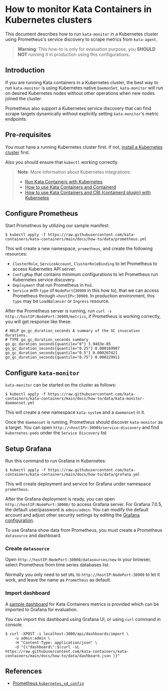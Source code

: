 # How to monitor Kata Containers in Kubernetes clusters

This document describes how to run `kata-monitor` in a Kubernetes cluster using Prometheus's service discovery to scrape metrics from `kata-agent`.

> **Warning**: This how-to is only for evaluation purpose, you **SHOULD NOT** running it in production using this configurations.

## Introduction

If you are running Kata containers in a Kubernetes cluster, the best way to run `kata-monitor` is using Kubernetes native `DaemonSet`, `kata-monitor` will run on desired Kubernetes nodes without other operations when new nodes joined the cluster.

Prometheus also support a Kubernetes service discovery that can find scrape targets dynamically without explicitly setting `kata-monitor`'s metric endpoints.

## Pre-requisites

You must have a running Kubernetes cluster first. If not, [install a Kubernetes cluster](https://kubernetes.io/docs/setup/) first.

Also you should ensure that `kubectl` working correctly.

> **Note**: More information about Kubernetes integrations:
>   - [Run Kata Containers with Kubernetes](run-kata-with-k8s.md)
>   - [How to use Kata Containers and Containerd](containerd-kata.md)
>   - [How to use Kata Containers and CRI (containerd plugin) with Kubernetes](how-to-use-k8s-with-cri-containerd-and-kata.md)

## Configure Prometheus

Start Prometheus by utilizing our sample manifest:

```
$ kubectl apply -f https://raw.githubusercontent.com/kata-containers/kata-containers/main/docs/how-to/data/prometheus.yml
```

This will create a new namespace, `prometheus`, and create the following resources:

* `ClusterRole`, `ServiceAccount`, `ClusterRoleBinding` to let Prometheus to access Kubernetes API server.
* `ConfigMap` that contains minimum configurations to let Prometheus run Kubernetes service discovery.
* `Deployment` that run Prometheus in `Pod`.
* `Service` with `type` of `NodePort`(`30909` in this how to), that we can access Prometheus through `<hostIP>:30909`. In production environment, this `type` may be `LoadBalancer` or `Ingress` resource.

After the Prometheus server is running, run `curl -s http://hostIP:NodePort:30909/metrics`, if Prometheus is working correctly, you will get response like these:

```
# HELP go_gc_duration_seconds A summary of the GC invocation durations.
# TYPE go_gc_duration_seconds summary
go_gc_duration_seconds{quantile="0"} 3.9403e-05
go_gc_duration_seconds{quantile="0.25"} 0.000169907
go_gc_duration_seconds{quantile="0.5"} 0.000207421
go_gc_duration_seconds{quantile="0.75"} 0.000229911
```

## Configure `kata-monitor`

`kata-monitor` can be started on the cluster as follows:

```
$ kubectl apply -f https://raw.githubusercontent.com/kata-containers/kata-containers/main/docs/how-to/data/kata-monitor-daemonset.yml
```

This will create a new namespace `kata-system` and a `daemonset` in it.

Once the `daemonset` is running, Prometheus should discover `kata-monitor` as a target. You can open `http://<hostIP>:30909/service-discovery` and find `kubernetes-pods` under the `Service Discovery` list


## Setup Grafana

Run this command to run Grafana in Kubernetes:

```
$ kubectl apply -f https://raw.githubusercontent.com/kata-containers/kata-containers/main/docs/how-to/data/grafana.yml
```

This will create deployment and service for Grafana under namespace `prometheus`.

After the Grafana deployment is ready, you can open `http://hostIP:NodePort:30000/` to access Grafana server. For Grafana 7.0.5, the default user/password is `admin/admin`. You can modify the default account and adjust other security settings by editing the [Grafana configuration](https://grafana.com/docs/grafana/latest/installation/configuration/#security).

To use Grafana show data from Prometheus, you must create a Prometheus `datasource` and dashboard.

### Create `datasource`

Open `http://hostIP:NodePort:30000/datasources/new` in your browser, select Prometheus from time series databases list.

Normally you only need to set `URL` to `http://hostIP:NodePort:30909` to let it work, and leave the name as `Prometheus` as default.

### Import dashboard

A [sample dashboard](data/dashboard.json) for Kata Containers metrics is provided which can be imported to Grafana for evaluation.

You can import this dashboard using Grafana UI, or using `curl` command in console.


```
$ curl -XPOST -i localhost:3000/api/dashboards/import \
    -u admin:admin \
    -H "Content-Type: application/json" \
	-d "{\"dashboard\":$(curl -sL https://raw.githubusercontent.com/kata-containers/kata-containers/main/docs/how-to/data/dashboard.json )}"
```

## References

- [Prometheus `kubernetes_sd_config`](https://prometheus.io/docs/prometheus/latest/configuration/configuration/#kubernetes_sd_config)

